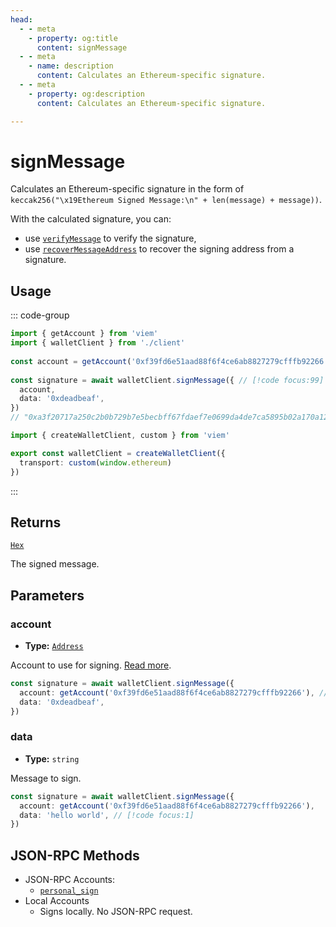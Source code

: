 ```yaml
---
head:
  - - meta
    - property: og:title
      content: signMessage
  - - meta
    - name: description
      content: Calculates an Ethereum-specific signature.
  - - meta
    - property: og:description
      content: Calculates an Ethereum-specific signature.

---
```


# signMessage

Calculates an Ethereum-specific signature in the form of `keccak256("\x19Ethereum Signed Message:\n" + len(message) + message))`.

With the calculated signature, you can:
- use [`verifyMessage`](/docs/utilities/verifyMessage) to verify the signature,
- use [`recoverMessageAddress`](/docs/utilities/recoverMessageAddress) to recover the signing address from a signature.

## Usage

::: code-group

```ts [example.ts]
import { getAccount } from 'viem'
import { walletClient } from './client'
 
const account = getAccount('0xf39fd6e51aad88f6f4ce6ab8827279cfffb92266')
 
const signature = await walletClient.signMessage({ // [!code focus:99]
  account,
  data: '0xdeadbeaf',
})
// "0xa3f20717a250c2b0b729b7e5becbff67fdaef7e0699da4de7ca5895b02a170a12d887fd3b17bfdce3481f10bea41f45ba9f709d39ce8325427b57afcfc994cee1b"
```

```ts [client.ts]
import { createWalletClient, custom } from 'viem'

export const walletClient = createWalletClient({
  transport: custom(window.ethereum)
})
```

:::

## Returns

[`Hex`](/docs/glossary/types#hex)

The signed message.

## Parameters

### account

- **Type:** [`Address`](/docs/glossary/types#address)

Account to use for signing. [Read more](/docs/clients/wallet).

```ts
const signature = await walletClient.signMessage({
  account: getAccount('0xf39fd6e51aad88f6f4ce6ab8827279cfffb92266'), // [!code focus:1]
  data: '0xdeadbeaf',
})
```

### data

- **Type:** `string`

Message to sign.

```ts
const signature = await walletClient.signMessage({
  account: getAccount('0xf39fd6e51aad88f6f4ce6ab8827279cfffb92266'),
  data: 'hello world', // [!code focus:1]
})
```

## JSON-RPC Methods

- JSON-RPC Accounts:
  - [`personal_sign`](https://docs.metamask.io/guide/signing-data.html#personal-sign)
- Local Accounts
  - Signs locally. No JSON-RPC request.